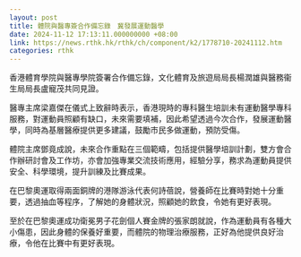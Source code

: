 ```yaml
---
layout: post
title: 體院與醫專簽合作備忘錄　冀發展運動醫學
date: 2024-11-12 17:13:11.000000000 +08:00
link: https://news.rthk.hk/rthk/ch/component/k2/1778710-20241112.htm
categories: rthk
---
```


香港體育學院與醫專學院簽署合作備忘錄，文化體育及旅遊局局長楊潤雄與醫務衞生局局長盧寵茂共同見證。

醫專主席梁嘉傑在儀式上致辭時表示，香港現時的專科醫生培訓未有運動醫學專科服務，對運動員照顧有缺口，未來需要填補，因此希望透過今次合作，發展運動醫學，同時為基層醫療提供更多建議，鼓勵市民多做運動，預防受傷。

體院主席鄧竟成說，未來合作重點在三個範疇，包括提供醫學培訓計劃，雙方會合作辦研討會及工作坊，亦會加強專業交流技術應用，經驗分享，務求為運動員提供安全、科學環境，提升訓練及比賽成果。

在巴黎奧運取得兩面銅牌的港隊游泳代表何詩蓓說，營養師在比賽時對她十分重要，透過抽血等程序，了解她的身體狀況，照顧她的飲食，令她有更好表現。

至於在巴黎奧運成功衛冕男子花劍個人賽金牌的張家朗就說，作為運動員有各種大小傷患，因此身體的保養好重要，而體院的物理治療服務，正好為他提供良好治療，令他在比賽中有更好表現。
